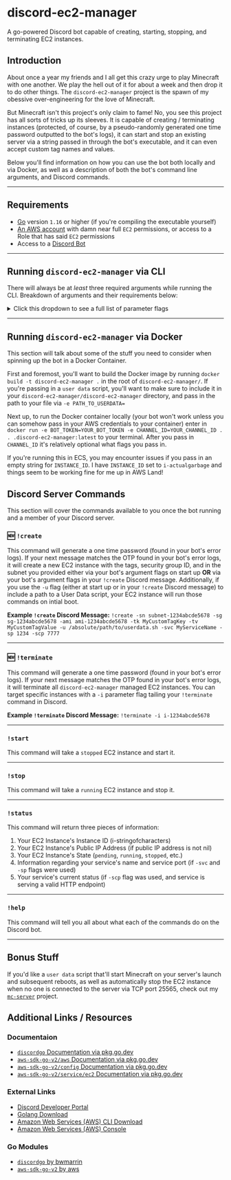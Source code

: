 # discord-ec2-manager
A go-powered Discord bot capable of creating, starting, stopping, and terminating EC2 instances.

## Introduction
About once a year my friends and I all get this crazy urge to play Minecraft with one another. We play the hell out of it for about a week and then drop it to do other things. The `discord-ec2-manager` project is the spawn of my obessive over-engineering for the love of Minecraft. 

But Minecraft isn't this project's only claim to fame! No, you see this project has all sorts of tricks up its sleeves. It is capable of creating / terminating instances (protected, of course, by a pseudo-randomly generated one time password outputted to the bot's logs), it can start and stop an existing server via a string passed in through the bot's executable, and it can even accept custom tag names and values. 

Below you'll find information on how you can use the bot both locally and via Docker, as well as a description of both the bot's command line arguments, and Discord commands.
___

## Requirements
* [Go](https://golang.org/dl/) version `1.16` or higher (if you're compiling the executable yourself)
* [An AWS account](https://aws.amazon.com/) with damn near full `EC2` permissions, or access to a Role that has said `EC2` permissions
* Access to a [Discord Bot](https://discord.com/developers/applications/)
___

## Running `discord-ec2-manager` via CLI
There will always be at _least_ three required arguments while running the CLI. Breakdown of arguments and their requirements below:

<details>
    <summary> Click this dropdown to see a full list of parameter flags</summary>

### `-t` Discord Bot Token (**REQUIRED**)
The `t` flag sets your Discord Bot Token. There is no default value, and the flag accepts a string as input. For more information on how to generate a Discord Bot Token, [check out this article](https://www.freecodecamp.org/news/create-a-discord-bot-with-python/) by [freecodecamp.org](https://freecodecamp.org)
___

### `-c` Discord Server Channel ID (**REQUIRED**)
The `-c` flag sets your Discord Channel ID, i.e. where the bot will listen for / post new messages. There is no default value, and the flag accepts a string as input. For more information on how to enable developer mode on your Discord client, [check out this article](https://www.howtogeek.com/714348/how-to-enable-or-disable-developer-mode-on-discord/) by [howtogeek.com](https://howtogeek.com).
___

### `-i` AWS EC2 Instance ID (_**Optional**_*)
The `-i` flag sets the EC2 Instance ID of the EC2 instance you want to manage via Discord. This flag is optional, however, it is optional *only* if you do not intend on using the `!create` Discord bot command. There is no default value and the flag accepts a string as input.

**`-i` Example via CLI:**
`.\discord-ec2-manager.exe -t "My Discord Bot Token" -c "My Discord Channel ID" -i "i-abcde1234fghijkl"`
___

### `-sg` AWS EC2 Instance Security Group ID (Optional)
The `-sg` flag sets the EC2 Instance Security Group that you'd like to attach to your EC2 instance upon using the `!create` Discord bot command. The flag will default to your VPC's default security group and accepts a string as input. **NOTE** if you're using the `-i` parameter flag, the `-sg` flag will do nothing as it is **only** used in conjunction with the `!create` Discord bot command.
___

### `-a` AWS EC2 Instance AMI ID (Optional)
The `-a` flag sets the EC2 Instance's Amazon Machine Image (AMI) that you'd like to attach to your EC2 instance upon using the `!create` Discord bot command. The flag defaults to `ami-09e67e426f25ce0d7`, which is an Ubuntu 20.04 image located in `us-east-1`, and accepts a string as an input. **NOTE** if you're using the `-i` parameter flag, the `-a` flag will do nothing as it is **only** used in conjunction with the `!create` Discord bot command.
___

### `-sn` AWS EC2 Subnet ID (_**Optional**_*)
**IF YOU ARE _NOT_ USING THE `-i` PARAMETER FLAG, THE `-sn` FLAG IS A REQUIRED ARGUMENT**. The `-sn` flag sets the EC2 Instance's Subnet that you'd like to create it in upon using the `!create` Discord bot command. The flag does not have a default and accepts a string as an input. 
___

### `-u` Absolute Path to AWS EC2 User Data Script (Optional)
The `-u` flag allows you to enter in the absolute path of your `user data` script. There is no default value, but the flag accepts a string as an input. 

**`-u` Example via CLI:**
`.\discord-ec2-manager.exe -t "Discord Bot Token" -c "Discord Channel ID" -sg "sg-1234abcde1234" -a "ami-abcde1234abcde" -sn "subnet-1234abcde" -u "C:\Users\my_user\Desktop\userdata.sh"`
___

### `-tk` AWS EC2 Tag Key (Optional)
The `-tk` flag allows you to set your custom tag's key to be whatever you want. The default value is `Name` and the flag accepts a string as an input.
___

### `-tv` AWS EC2 Tag Value (Optional)
The `-tv` flag allows you to give your custom tag a value of whatever you want. The default value is `Created by Discord` and the flag accepts a string as an input.
___

### `-svc` Custom Service Name Value (Optional)
The `-svc` flag allows you to enter in a custom service name that is running on your `discord-ec2-manager` managed EC2 instance. This flag accepts a string as an input.
___

### `-sp` Custom Service Port Value (Optional)
The `-sp` flag allows you to enter in a custom port that your service (denoted by the `-svc` flag) is running on in your `discord-ec2-manager` managed EC2 instance. This flag accepts a string as an input.
___

### `-scp` Custom Service Check Port Value (Optional)
The `-scp` flag allows you to enter in a custom port that your service's healthcheck is running on. When used, `discord-ec2-manager` will send an HTTP GET request to its managed EC2 instance over the port specified by `-scp`. This flag accepts a string as an input.
___

### `-ia` EC2 IAM Instance Profile ARN (Optional)
The `-ia` flag allows you to enter in the ARN of an IAM Role that you would like to attach to your EC2 instance on its creation. **Cannot be used if using the `-in` flag.** The flag does not have a default value, and accepts a string as an input.
___

### `-in` EC2 IAM Instance Profile Name (Optional)
The `-in` flag allows you to enter in the Name of the IAM Role that you would like to attach to your EC2 instance on its creation. **Cannot be used if using the `-ia` flag.** The flag does not have a default value, and accepts a string as an input.
___

### `-o` One Time Password Length (Optional)
With the `-o` flag, you're able to set the One Time Password's length. The default value is `6` and the flag accepts an integer as an input.

</details>

___


## Running `discord-ec2-manager` via Docker
This section will talk about some of the stuff you need to consider when spinning up the bot in a Docker Container.

First and foremost, you'll want to build the Docker image by running `docker build -t discord-ec2-manager .` in the root of `discord-ec2-manager/`. If you're passing in a `user data` script, you'll want to make sure to include it in your `discord-ec2-manager/discord-ec2-manager` directory, and pass in the path to your file via `-e PATH_TO_USERDATA=`

Next up, to run the Docker container locally (your bot won't work unless you can somehow pass in your AWS credentials to your container) enter in `docker run -e BOT_TOKEN=YOUR_BOT_TOKEN -e CHANNEL_ID=YOUR_CHANNEL_ID . . .discord-ec2-manager:latest` to your terminal. After you pass in `CHANNEL_ID` it's relatively optional what flags you pass in.

If you're running this in ECS, you may encounter issues if you pass in an empty string for `INSTANCE_ID`. I have `INSTANCE_ID` set to `i-actualgarbage` and things seem to be working fine for me up in AWS Land! 


## Discord Server Commands
This section will cover the commands available to you once the bot running and a member of your Discord server.

### 🆕 `!create`
This command will generate a one time password (found in your bot's error logs). If your next message matches the OTP found in your bot's error logs, it will create a new EC2 instance with the tags, security group ID, and in the subnet you provided either via your bot's argument flags on start up **OR** via your bot's argument flags in your `!create` Discord message. Additionally, if you use the `-u` flag (either at start up or in your `!create` Discord message) to include a path to a User Data script, your EC2 instance will run those commands on intial boot.

**Example `!create` Discord Message:** `!create -sn subnet-1234abcde5678 -sg sg-1234abcde5678 -ami ami-1234abcde5678 -tk MyCustomTagKey -tv MyCustomTagValue -u /absolute/path/to/userdata.sh -svc MyServiceName -sp 1234 -scp 7777`
___

### 🆕 `!terminate`
This command will generate a one time password (found in your bot's error logs). If your next message matches the OTP found in your bot's error logs, it will terminate all `discord-ec2-manager` managed EC2 instances. You can target specific instances with a `-i` parameter flag tailing your `!terminate` command in Discord.

**Example `!terminate` Discord Message:** `!terminate -i i-1234abcde5678`
___

### `!start`
This command will take a `stopped` EC2 instance and start it. 
___

### `!stop`
This command will take a `running` EC2 instance and stop it.
___

### `!status`
This command will return three pieces of information:
1. Your EC2 Instance's Instance ID (i-stringofcharacters)
1. Your EC2 Instance's Public IP Address (if public IP address is not nil)
1. Your EC2 Instance's State (`pending`, `running`, `stopped`, etc.)
1. Information regarding your service's name and service port (if `-svc` and `-sp` flags were used)
1. Your service's current status (if `-scp` flag was used, and service is serving a valid HTTP endpoint)
___

### `!help`
This command will tell you all about what each of the commands do on the Discord bot.
___

## Bonus Stuff
If you'd like a `user data` script that'll start Minecraft on your server's launch and subsequent reboots, as well as automatically stop the EC2 instance when no one is connected to the server via TCP port 25565, check out my [`mc-server`](https://github.com/jacob-howe/mc-server) project. 

## Additional Links / Resources
### Documentaion
* [`discordgo` Documentation via pkg.go.dev](https://pkg.go.dev/github.com/bwmarrin/discordgo)
* [`aws-sdk-go-v2/aws` Documentation via pkg.go.dev](https://pkg.go.dev/github.com/aws/aws-sdk-go-v2/aws)
* [`aws-sdk-go-v2/config` Documentation via pkg.go.dev](https://pkg.go.dev/github.com/aws/aws-sdk-go-v2/config)
* [`aws-sdk-go-v2/service/ec2` Documentation via pkg.go.dev](https://pkg.go.dev/github.com/aws/aws-sdk-go-v2/service/ec2)

### External Links
* [Discord Developer Portal](https://discord.com/developers/applications/)
* [Golang Download](https://golang.org/dl/)
* [Amazon Web Services (AWS) CLI Download](https://docs.aws.amazon.com/cli/latest/userguide/install-cliv2.html)
* [Amazon Web Services (AWS) Console](https://aws.amazon.com/console/)

### Go Modules
* [`discordgo` by bwmarrin](https://github.com/bwmarrin/discordgo)
* [`aws-sdk-go-v2` by aws](https://github.com/aws/aws-sdk-go-v2)
